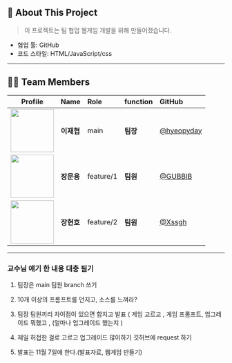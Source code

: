 ## 🌱 About This Project
> 이 프로젝트는 팀 협업 웹게임 개발을 위해 만들어졌습니다.

- 협업 툴: GitHub
- 코드 스타일: HTML/JavaScript/css 

---
## 🧑‍💻 Team Members

| Profile | Name | Role | function | GitHub |
|:--------:|:-----|:-----|:-------|:--------|
| <img src="https://github.com/hyeopyday.png" width="100" /> | **이재협** | main | **팀장** | [@hyeopyday](https://github.com/hyeopyday) |
| <img src="https://github.com/GUBBIB.png" width="100" /> | **장문용** | feature/1 | **팀원** | [@GUBBIB](https://github.com/GUBBIB) |
| <img src="https://github.com/Xssgh.png" width="100" /> | **장현호** | feature/2 | **팀원** | [@Xssgh](https://github.com/Xssgh) |

---

### 교수님 얘기 한 내용 대충 필기

1. 팀장은 main 팀원 branch 쓰기

2. 10개 이상의 프롬프트를 던지고, 소스를 느껴라?

3. 팀장 팀원끼리 차이점이 있으면 합치고 발표 ( 게임 고르고 , 게임 프롬프트, 업그레이드 뭐했고 , (얼마나 업그레이드 했는지 ) 

4. 제일 허접한 걸로 고르고 업그레이드 많이하기 깃허브에 request 하기

5. 발표는 11월 7일에 한다.(발표자료, 웹게임 만들기)
